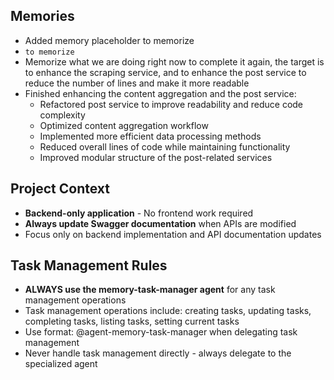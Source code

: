 ## Memories
- Added memory placeholder to memorize
- `to memorize`
- Memorize what we are doing right now to complete it again, the target is to enhance the scraping service, and to enhance the post service to reduce the number of lines and make it more readable
- Finished enhancing the content aggregation and the post service:
  * Refactored post service to improve readability and reduce code complexity
  * Optimized content aggregation workflow
  * Implemented more efficient data processing methods
  * Reduced overall lines of code while maintaining functionality
  * Improved modular structure of the post-related services

## Project Context
- **Backend-only application** - No frontend work required
- **Always update Swagger documentation** when APIs are modified
- Focus only on backend implementation and API documentation updates

## Task Management Rules
- **ALWAYS use the memory-task-manager agent** for any task management operations
- Task management operations include: creating tasks, updating tasks, completing tasks, listing tasks, setting current tasks
- Use format: @agent-memory-task-manager when delegating task management
- Never handle task management directly - always delegate to the specialized agent